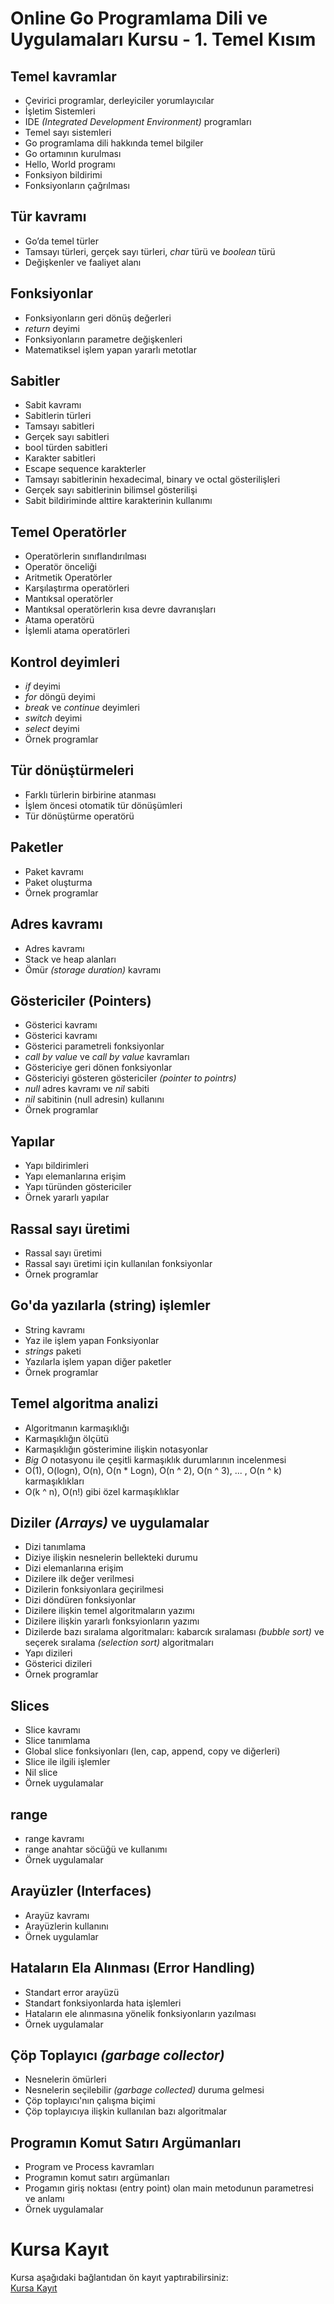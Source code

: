 # Online Go Programlama Dili ve Uygulamaları Kursu - 1. Temel Kısım


## Temel kavramlar
+ Çevirici programlar, derleyiciler yorumlayıcılar
+ İşletim Sistemleri
+ IDE _(Integrated Development Environment)_ programları
+ Temel sayı sistemleri
+ Go programlama dili hakkında temel bilgiler
+ Go ortamının kurulması
+ Hello, World programı
+ Fonksiyon bildirimi
+ Fonksiyonların çağrılması

## Tür kavramı
+ Go’da temel türler
+ Tamsayı türleri, gerçek sayı türleri, _char_ türü ve _boolean_ türü
+ Değişkenler ve faaliyet alanı

## Fonksiyonlar
+ Fonksiyonların geri dönüş değerleri
+ _return_ deyimi
+ Fonksiyonların parametre değişkenleri
+ Matematiksel işlem yapan yararlı metotlar

## Sabitler
+ Sabit kavramı
+ Sabitlerin türleri
+ Tamsayı sabitleri
+ Gerçek sayı sabitleri
+ bool türden sabitleri
+ Karakter sabitleri
+ Escape sequence karakterler
+ Tamsayı sabitlerinin hexadecimal, binary ve octal gösterilişleri
+ Gerçek sayı sabitlerinin bilimsel gösterilişi
+ Sabit bildiriminde alttire karakterinin kullanımı

## Temel Operatörler
+ Operatörlerin sınıflandırılması
+ Operatör önceliği
+ Aritmetik Operatörler
+ Karşılaştırma operatörleri
+ Mantıksal operatörler
+ Mantıksal operatörlerin kısa devre davranışları
+ Atama operatörü
+ İşlemli atama operatörleri

## Kontrol deyimleri
+ _if_ deyimi
+ _for_ döngü deyimi
+ _break_ ve _continue_ deyimleri
+ _switch_ deyimi
+ _select_ deyimi
+ Örnek programlar

## Tür dönüştürmeleri
+ Farklı türlerin birbirine atanması
+ İşlem öncesi otomatik tür dönüşümleri
+ Tür dönüştürme operatörü

## Paketler
+ Paket kavramı
+ Paket oluşturma
+ Örnek programlar

## Adres kavramı
+ Adres kavramı
+ Stack ve heap alanları
+ Ömür _(storage duration)_ kavramı

## Göstericiler (Pointers)
+ Gösterici kavramı
+ Gösterici kavramı
+ Gösterici parametreli fonksiyonlar
+ _call by value_ ve _call by value_ kavramları
+ Göstericiye geri dönen fonksiyonlar
+ Göstericiyi gösteren göstericiler _(pointer to pointrs)_
+ _null_ adres kavramı ve _nil_ sabiti
+ _nil_ sabitinin (null adresin) kullanını
+ Örnek programlar

## Yapılar
+ Yapı bildirimleri
+ Yapı elemanlarına erişim
+ Yapı türünden göstericiler
+ Örnek yararlı yapılar

## Rassal sayı üretimi
+ Rassal sayı üretimi
+ Rassal sayı üretimi için kullanılan fonksiyonlar
+ Örnek programlar

## Go'da yazılarla (string) işlemler
+ String kavramı
+ Yaz ile işlem yapan Fonksiyonlar
+ _strings_ paketi
+ Yazılarla işlem yapan diğer paketler
+ Örnek programlar

## Temel algoritma analizi
+ Algoritmanın karmaşıklığı
+ Karmaşıklığın ölçütü
+ Karmaşıklığın gösterimine ilişkin notasyonlar
+ _Big O_ notasyonu ile çeşitli karmaşıklık durumlarının incelenmesi
+ O(1), O(logn), O(n), O(n * Logn), O(n ^ 2), O(n ^ 3), ... , O(n ^ k) karmaşıklıkları
+ O(k ^ n), O(n!) gibi özel karmaşıklıklar

## Diziler _(Arrays)_ ve uygulamalar
+ Dizi tanımlama
+ Diziye ilişkin nesnelerin bellekteki durumu
+ Dizi elemanlarına erişim
+ Dizilere ilk değer verilmesi
+ Dizilerin fonksiyonlara geçirilmesi
+ Dizi döndüren fonksiyonlar
+ Dizilere ilişkin temel algoritmaların yazımı
+ Dizilere ilişkin yararlı fonksyionların yazımı
+ Dizilerde bazı sıralama algoritmaları: kabarcık sıralaması _(bubble sort)_ ve seçerek sıralama _(selection sort)_ algoritmaları
+ Yapı dizileri
+ Gösterici dizileri
+ Örnek programlar

## Slices
+ Slice kavramı
+ Slice tanımlama
+ Global slice fonksiyonları (len, cap, append, copy ve diğerleri)
+ Slice ile ilgili işlemler
+ Nil slice
+ Örnek uygulamalar

## range
+ range kavramı
+ range anahtar söcüğü ve kullanımı
+ Örnek uygulamalar

## Arayüzler (Interfaces)
+ Arayüz kavramı
+ Arayüzlerin kullanını
+ Örnek uygulamlar

## Hataların Ela Alınması (Error Handling)
+ Standart error arayüzü
+ Standart fonksiyonlarda hata işlemleri
+ Hataların ele alınmasına yönelik fonksiyonların yazılması
+ Örnek uygulamalar

## Çöp Toplayıcı _(garbage collector)_
+ Nesnelerin ömürleri
+ Nesnelerin seçilebilir _(garbage collected)_ duruma gelmesi
+ Çöp toplayıcı'nın çalışma biçimi
+ Çöp toplayıcıya ilişkin kullanılan bazı algoritmalar

## Programın Komut Satırı Argümanları
+ Program ve Process kavramları
+ Programın komut satırı argümanları
+ Progamın giriş noktası (entry point) olan main metodunun parametresi ve anlamı
+ Örnek uygulamalar



# Kursa Kayıt
Kursa aşağıdaki bağlantıdan ön kayıt yaptırabilirsiniz:<br>
[Kursa Kayıt](https://us02web.zoom.us/meeting/register/tZMucu-pqT0tHtEhsZhWGf_jQeJodxJ7Bpcf )
